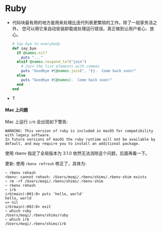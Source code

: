 # Ruby

* 代码块最有用的地方是用来处理比迭代列表更繁琐的工作。除了一般家务活之外， 您可以用它来自动安装卸载或处理运行错误。真正做到让用户省心、放心。
  ```ruby
  # Say bye to everybody
  def say_bye
    if @names.nil?
      puts "..."
    elsif @names.respond_to?("join")
      # Join the list elements with commas
      puts "Goodbye #{@names.join(", ")}.  Come back soon!"
    else
      puts "Goodbye #{@names}.  Come back soon!"
    end
  end
  ```
* T

#### Mac 上问题

Mac 上运行 `irb` 会出现如下警告:

```text
WARNING: This version of ruby is included in macOS for compatibility with legacy software.
In future versions of macOS the ruby runtime will not be available by
default, and may require you to install an additional package.
```

使用 rbenv 指定了全局版本为 3.1.0 依然无法消除这个问题，后面再看一下。

更新: 使用 `rbenv refresh` 修正了，具体为:

```shell
~ rbenv rehash
rbenv: cannot rehash: /Users/moqi/.rbenv/shims/.rbenv-shim exists
~ rm -rf /Users/moqi/.rbenv/shims/.rbenv-shim
~ rbenv rehash
~ irb
irb(main):001:0> puts 'hello, world'
hello, world
=> nil
irb(main):002:0> exit
~ which ruby
/Users/moqi/.rbenv/shims/ruby
~ which irb
/Users/moqi/.rbenv/shims/irb
```
